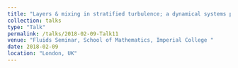 ```yaml
---
title: "Layers & mixing in stratified turbulence; a dynamical systems perspective"
collection: talks
type: "Talk"
permalink: /talks/2018-02-09-Talk11
venue: "Fluids Seminar, School of Mathematics, Imperial College "
date: 2018-02-09
location: "London, UK"
---
```

